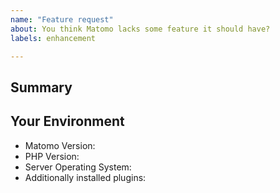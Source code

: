 ```yaml
---
name: "Feature request"
about: You think Matomo lacks some feature it should have?
labels: enhancement

---
```


<!-- Please provide a short summary of the issue in the *Title* above -->
<!-- Important: Please contact the Matomo community forum for questions -->

## Summary
<!-- Please provide a detailed summary of the feature -->

## Your Environment
<!-- Include as many relevant details about the environment when applicable -->
<!-- You can find some of that information in the system check -->
* Matomo Version:
* PHP Version:
* Server Operating System:
* Additionally installed plugins:
